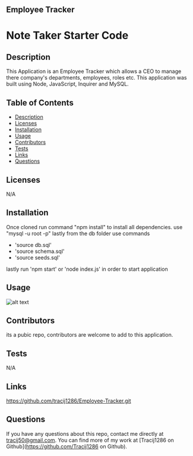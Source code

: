 ## Employee Tracker
# Note Taker Starter Code

## Description
This Application is an Employee Tracker which allows a CEO to manage there company's departments, employees, roles etc. This application was built using Node, JavaScript, Inquirer and MySQL.

## Table of Contents
  * [Description](#description)
  * [Licenses](#licenses)
  * [Installation](#installation)
  * [Usage](#usage)
  * [Contributors](#contributors)
  * [Tests](#tests)
  * [Links](#links)
  * [Questions](#questions)

## Licenses
N/A

## Installation
Once cloned run command "npm install" to install all dependencies.
use "mysql -u root -p"
lastly from the db folder use commands
* 'source db.sql'
* 'source schema.sql'
* 'source seeds.sql'

lastly run 'npm start' or  'node index.js' in order to start application

## Usage
![alt text](/assets/images/screenshot.png)


## Contributors
its a pubic repo, contributors are welcome to add to this application.

## Tests
N/A

## Links
https://github.com/tracij1286/Employee-Tracker.git

## Questions
If you have any questions about this repo, contact me directly at tracij50@gmail.com. You can find more of my work at [Tracij1286 on Github](https://github.com/Tracij1286 on Github).